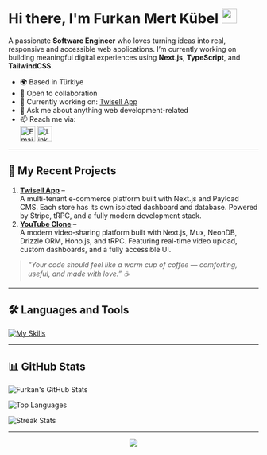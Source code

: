 # Hi there, I'm Furkan Mert Kübel <img src="https://raw.githubusercontent.com/Tarikul-Islam-Anik/Animated-Fluent-Emojis/master/Emojis/People/Technologist.png" width="30" height="30" />

A passionate **Software Engineer** who loves turning ideas into real, responsive and accessible web applications. I’m currently working on building meaningful digital experiences using **Next.js**, **TypeScript**, and **TailwindCSS**.

- 🌍 Based in Türkiye  
- 🤝 Open to collaboration  
- 🚀 Currently working on: [Twisell App](https://github.com/quetrea/twisell-app)  
- 💬 Ask me about anything web development-related  
- 📫 Reach me via:  
  <a href="mailto:quetrea@hotmail.com"><img alt="Email" src="https://img.shields.io/badge/Gmail-D14836?style=for-the-badge&logo=gmail&logoColor=white" height="30" /></a>
  <a href="https://www.linkedin.com/in/codewithillusion"><img  alt="LinkedIn" src="https://img.shields.io/static/v1?message=LinkedIn&logo=linkedin&label=&color=0077B5&logoColor=white&style=for-the-badge" height="30" /></a>  

---

## 🚧 My Recent Projects

1. **[Twisell App](https://github.com/quetrea/multitenant-ecommerce)** –  
A multi-tenant e-commerce platform built with Next.js and Payload CMS. Each store has its own isolated dashboard and database. Powered by Stripe, tRPC, and a fully modern development stack.
2. **[YouTube Clone](https://github.com/quetrea/youtube-clone)** –  
A modern video-sharing platform built with Next.js, Mux, NeonDB, Drizzle ORM, Hono.js, and tRPC. Featuring real-time video upload, custom dashboards, and a fully accessible UI.

> _“Your code should feel like a warm cup of coffee — comforting, useful, and made with love.” ☕_

---

## 🛠️ Languages and Tools  
[![My Skills](https://skillicons.dev/icons?i=html,css,tailwind,js,ts,react,next,express,nodejs,mongodb,firebase,vite,figma,git,github,vscode,postman&perline=10)](#)

---

## 📊 GitHub Stats

![Furkan's GitHub Stats](https://bad-apple-github-readme.vercel.app/api?username=quetrea&show_icons=true&count_private=true&theme=blue-green&title_color=00b3ff)

![Top Languages](https://github-readme-mwendwa.vercel.app/api/top-langs/?username=quetrea&layout=compact&count_private=true&theme=blue-green&title_color=00b3ff)

![Streak Stats](https://streak-stats.demolab.com/?user=quetrea&count_private=true&theme=blue-green&title_color=00b3ff)

---

<p align="center">
     <img src="https://capsule-render.vercel.app/api?type=waving&color=gradient&height=100&section=footer"/>
</p>
